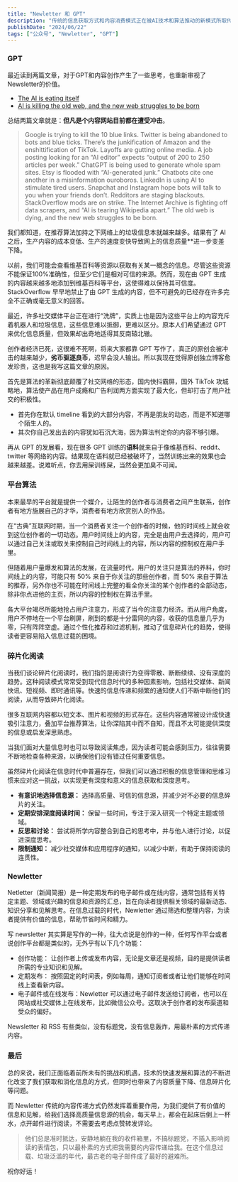 ```yaml
---
title: "Newletter 和 GPT"
description: "传统的信息获取方式和内容消费模式正在被AI技术和算法推动的新模式所取代，这种新模式强调快速吸引和持续保持用户注意力，但却可能牺牲了信息的深度和质量。原创独立博客和Newsletter等传统的内容传递方式显得愈发珍贵。"
publishDate: "2024/06/22"
tags: ["公众号", "Newletter", "GPT"]
---
```


### GPT

最近读到两篇文章，对于GPT和内容创作产生了一些思考，也重新审视了Newsletter的价值。

- [The AI is eating itself](https://www.platformer.news/p/the-ai-is-eating-itself?publication_id=7976&post_id=131409572)
- [AI is killing the old web, and the new web struggles to be born](https://www.theverge.com/2023/6/26/23773914/ai-large-language-models-data-scraping-generation-remaking-web)

总结两篇文章就是：**但凡是个内容网站目前都在遭受冲击**。

> Google is trying to kill the 10 blue links. Twitter is being abandoned to bots and blue ticks. There’s the junkification of Amazon and the enshittification of TikTok. Layoffs are gutting online media. A job posting looking for an “AI editor” expects “output of 200 to 250 articles per week.” ChatGPT is being used to generate whole spam sites. Etsy is flooded with “AI-generated junk.” Chatbots cite one another in a misinformation ouroboros. LinkedIn is using AI to stimulate tired users. Snapchat and Instagram hope bots will talk to you when your friends don’t. Redditors are staging blackouts. StackOverflow mods are on strike. The Internet Archive is fighting off data scrapers, and “AI is tearing Wikipedia apart.” The old web is dying, and the new web struggles to be born.

我们都知道，在推荐算法加持之下网络上的垃圾信息本就越来越多。结果有了 AI 之后，生产内容的成本变低、生产的速度变快导致网上的信息质量**进一步变差下降。

以前，我们可能会查看维基百科等资源以获取有关某一概念的信息。尽管这些资源不能保证100%准确性，但至少它们是相对可信的来源。然而，现在由 GPT 生成的内容越来越多地添加到维基百科等平台，这使得难以保持其可信度。StackOverflow 早早地禁止了由 GPT 生成的内容，但不可避免的已经存在许多完全不正确或毫无意义的回答。

最近，许多社交媒体平台正在进行“洗牌”，实质上也是因为这些平台上的内容充斥着机器人和垃圾信息，这些信息难以抵御，更难以区分。原本人们希望通过 GPT 来优化信息质量，但效果却出奇地适得其反南辕北辙。

创作者经济已死，这很难不死啊，将来大家都靠 GPT 写作了，真正的原创会被冲击的越来越少，**劣币驱逐良币**，迟早会没人输出。所以我现在觉得原创独立博客愈发珍贵，这也是我写这篇文章的原因。

首先是算法的革新彻底颠覆了社交网络的形态，国内快抖霸屏，国外 TikTok 攻城略地，算法使产品在用户成瘾和广告利润两方面实现了最大化，但却打击了用户社交的积极性。

- 首先你在默认 timeline 看到的大部分内容，不再是朋友的动态，而是不知道哪个陌生人的。
- 其次你自己发出去的内容犹如石沉大海，因为算法判定你的内容不够引爆。

再从 GPT 的发展看，现在很多 GPT 训练的**语料**就来自于像维基百科、reddit、twitter 等网络的内容。结果现在语料就已经被破坏了，当然训练出来的效果也会越来越差。说难听点，你去用屎训练屎，当然会更加臭不可闻。

### 平台算法

本来最早的平台就是提供一个媒介，让陌生的创作者与消费者之间产生联系，创作者有地方施展自己的才华，消费者有地方欣赏别人的作品。

在“古典”互联网时期，当一个消费者关注一个创作者的时候，他的时间线上就会收到这位创作者的一切动态。用户时间线上的内容，完全是由用户去选择的，用户可以通过自己关注或取关来控制自己时间线上的内容，所以内容的控制权在用户手里。

但随着用户量爆发和算法的发展，在流量时代，用户的关注只是算法的养料，你时间线上的内容，可能只有 50% 来自于你关注的那些创作者，而 50% 来自于算法的推荐，另外你也不可能在时间线上完整的看全你关注的某个创作者的全部动态，除非你点进他的主页，所以内容的控制权在算法手里。

各大平台竭尽所能地抢占用户注意力，形成了当今的注意力经济。而从用户角度，用户不停地在一个平台刷屏，刷到的都是十分雷同的内容，收获的信息量几乎为零，只有阵阵空虚。通过个性化推荐和过滤机制，推动了信息碎片化的趋势，使得读者更容易陷入信息过载的困境。

### 碎片化阅读

当我们谈论碎片化阅读时，我们指的是阅读行为变得零散、断断续续、没有深度的趋势。这种阅读模式常常受到现代信息时代的多种因素影响，包括社交媒体、新闻快讯、短视频、即时通讯等。快速的信息传递和频繁的通知使人们不断中断他们的阅读，从而导致碎片化阅读。

很多互联网内容都以短文本、图片和视频的形式存在。这些内容通常被设计成快速吸引注意力，叠加平台推荐算法，让你深陷其中而不自知，而且不太可能提供深度的信息或启发深思熟虑。

当我们面对大量信息时也可以导致阅读焦虑，因为读者可能会感到压力，往往需要不断地检查各种来源，以确保他们没有错过任何重要信息。

虽然碎片化阅读在信息时代中普遍存在，但我们可以通过积极的信息管理和思维习惯来应对这一挑战，以实现更有深度和意义的信息获取和深度思考。

- **有意识地选择信息源：** 选择高质量、可信的信息源，并减少对不必要的信息碎片的关注。
- **定期安排深度阅读时间：** 保留一些时间，专注于深入研究一个特定主题或领域。
- **反思和讨论：** 尝试将所学内容整合到自己的思考中，并与他人进行讨论，以促进深度思考。
- **限制通知：** 减少社交媒体和应用程序的通知，以减少中断，有助于保持阅读的连贯性。

### Newletter

Netletter（新闻简报）是一种定期发布的电子邮件或在线内容，通常包括有关特定主题、领域或兴趣的信息和资源的汇总，旨在向读者提供相关领域的最新动态、知识分享和见解思考。在信息过载的时代，Newletter 通过筛选和整理内容，为读者提供有价值的信息，帮助节省时间和精力。

写 newsletter 其实算是写作的一种，往大点说是创作的一种，任何写作平台或者说创作平台都是类似的，无外乎有以下几个功能：

- 创作功能： 让创作者上传或发布内容，无论是文章还是视频，目的是提供读者所需的专业知识和见解。
- 定期发布： 按照固定的时间表，例如每周，通知订阅者或者让他们能够在时间线上查看新内容。
- 电子邮件或在线发布：Newletter 可以通过电子邮件发送给订阅者，也可以在网站或社交媒体上在线发布，比如微信公众号。这取决于创作者的发布渠道和受众的偏好。

Newsletter 和 RSS 有些类似，没有标题党，没有信息轰炸，用最朴素的方式传递内容。

### 最后

总的来说，我们正面临着前所未有的挑战和机遇，技术的快速发展和算法的不断进化改变了我们获取和消化信息的方式，但同时也带来了内容质量下降、信息碎片化等问题。

而 Newletter 传统的内容传递方式仍然发挥着重要作用，为我们提供了有价值的信息和见解，给我们选择高质量信息源的机会，每天早上，都会在起床后倒上一杯水，点开邮件进行阅读，不需要去考虑点赞转发评论。

> 他们总是准时抵达，安静地躺在我的收件箱里，不搞标题党，不插入影响阅读的表情包，只以最朴素的方式把我需要的内容传递给我。在这个信息过载、垃圾泛滥的年代，最古老的电子邮件成了最好的避难所。

祝你好运！











